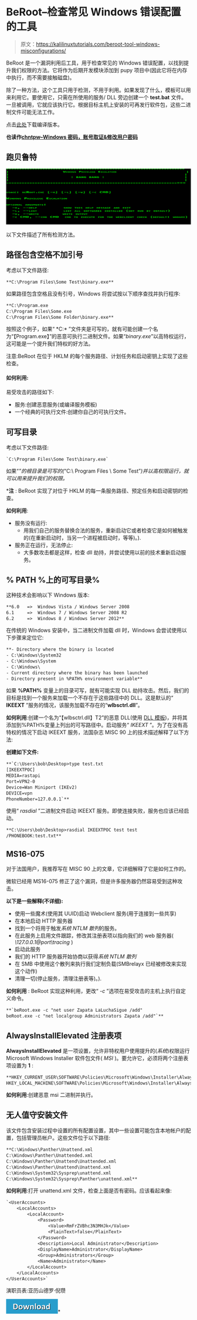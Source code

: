 # BeRoot–检查常见 Windows 错误配置的工具

> 原文：<https://kalilinuxtutorials.com/beroot-tool-windows-misconfigurations/>

BeRoot 是一个漏洞利用后工具，用于检查常见的 Windows 错误配置，以找到提升我们权限的方法。它将作为后期开发模块添加到 pupy 项目中(因此它将在内存中执行，而不需要接触磁盘)。

除了一种方法，这个工具只用于检测，不用于利用。如果发现了什么，模板可以用来利用它。要使用它，只需在所使用的服务/ DLL 旁边创建一个 **test.bat** 文件。一旦被调用，它就应该执行它。根据目标主机上安装的可再发行软件包，这些二进制文件可能无法工作。

点击[此处](https://github.com/AlessandroZ/BeRoot/releases)下载编译版本。

**也读作[chntpw–Windows 密码，账号取证&修改用户密码](https://kalilinuxtutorials.com/chntpw/)**

## **跑贝鲁特**

![](img//ba79832012ed7e13e65f2d1e37b93ea6.png)

以下文件描述了所有检测方法。

## **路径包含空格不加引号**

考虑以下文件路径:

```
**C:\Program Files\Some Test\binary.exe**
```

如果路径包含空格且没有引号，Windows 将尝试按以下顺序查找并执行程序:

```
**C:\Program.exe
C:\Program Files\Some.exe
C:\Program Files\Some Folder\binary.exe**
```

按照这个例子，如果“ *C:\* ”文件夹是可写的，就有可能创建一个名为“【Program.exe】”的恶意可执行二进制文件。如果“*binary.exe*”以高特权运行，这可能是一个提升我们特权的好方法。

注意:BeRoot 在位于 HKLM 的每个服务路径、计划任务和启动密钥上实现了这些检查。

#### **如何利用**:

易受攻击的路径如下:

*   服务:创建恶意服务(或编译服务模板)
*   一个经典的可执行文件:创建你自己的可执行文件。

## **可写目录**

考虑以下文件路径:

```
`C:\Program Files\Some Test\binary.exe` 
```

如果“*”的根目录是可写的(*“C:\ Program Files \ Some Test”*)并以高权限运行，就可以用来提升我们的权限。*

 ***注** : BeRoot 实现了对位于 HKLM 的每一条服务路径、预定任务和启动密钥的检查。

**如何利用**:

*   服务没有运行:
    *   用我们自己的服务替换合法的服务，重新启动它或者检查它是如何被触发的(在重新启动时，当另一个进程被启动时，等等)。).
*   服务正在运行，无法停止:
    *   大多数攻击都是这样，检查 dll 劫持，并尝试使用以前的技术重新启动服务。

## **% PATH %上的可写目录**% 

这种技术会影响以下 Windows 版本:

```
**6.0 	=> 	Windows Vista / Windows Server 2008
6.1 	=> 	Windows 7 / Windows Server 2008 R2
6.2 	=> 	Windows 8 / Windows Server 2012** 
```

在传统的 Windows 安装中，当二进制文件加载 dll 时，Windows 会尝试使用以下步骤来定位它:

```
**- Directory where the binary is located
- C:\Windows\System32
- C:\Windows\System
- C:\Windows\
- Current directory where the binary has been launched
- Directory present in %PATH% environment variable** 
```

如果 **%PATH%** 变量上的目录可写，就有可能实现 DLL 劫持攻击。然后，我们的目标是找到一个服务来加载一个不存在于这些路径中的 DLL。这是默认的“ **IKEEXT** ”服务的情况，该服务加载不存在的“**wlbsctrl.dll**”。

**如何利用**:创建一个名为“【wlbsctrl.dll】T2”的恶意 DLL(使用 [DLL 模板](https://github.com/AlessandroZ/BeRoot/tree/master/templates/DLL_Hijacking))，并将其添加到%PATH%变量上列出的可写路径中。启动服务“ *IKEEXT* ”。为了在没有高特权的情况下启动 IKEEXT 服务，法国杂志 MISC 90 上的技术描述解释了以下方法:

**创建如下文件:**

```
**`C:\Users\bob\Desktop>type test.txt
[IKEEXTPOC]
MEDIA=rastapi
Port=VPN2-0
Device=Wan Miniport (IKEv2)
DEVICE=vpn
PhoneNumber=127.0.0.1`** 
```

使用“ *rasdial* ”二进制文件启动 IKEEXT 服务。即使连接失败，服务也应该已经启动。

```
**C:\Users\bob\Desktop>rasdial IKEEXTPOC test test /PHONEBOOK:test.txt** 
```

## **MS16-075**

对于法国用户，我推荐写在 MISC 90 上的文章，它详细解释了它是如何工作的。

微软已经用 MS16-075 修正了这个漏洞，但是许多服务器仍然容易受到这种攻击。

**以下是一些解释(不详细):**

*   使用一些魔术(使用其 UUID)启动 Webclient 服务(用于连接到一些共享)
*   在本地启动 HTTP 服务器
*   找到一个将用于触发*系统 NTLM 散列*的服务。
*   在此服务上启用文件跟踪，修改其注册表项以指向我们的 web 服务器( *\\127.0.0.1@port\tracing* )
*   启动此服务
*   我们的 HTTP 服务器开始协商以获得*系统 NTLM 散列*
*   在 SMB 中使用这个散列来执行我们定制负载(SMBrelayx 已经被修改来实现这个动作)
*   清理一切(停止服务，清理注册表等)。).

**如何利用** : BeRoot 实现这种利用，更改“ *-c* ”选项在易受攻击的主机上执行自定义命令。

```
**`beRoot.exe -c "net user Zapata LaLuchaSigue /add"
beRoot.exe -c "net localgroup Administrators Zapata /add"`** 
```

## **AlwaysInstallElevated 注册表项**

**AlwaysInstallElevated** 是一项设置，允许非特权用户使用提升的(*系统*)权限运行 Microsoft Windows Installer 软件包文件( *MSI* )。要允许它，必须将两个注册表项设置为 **1** :

```
**HKEY_CURRENT_USER\SOFTWARE\Policies\Microsoft\Windows\Installer\AlwaysInstallElevated
HKEY_LOCAL_MACHINE\SOFTWARE\Policies\Microsoft\Windows\Installer\AlwaysInstallElevated** 
```

**如何利用**:创建恶意 msi 二进制并执行。

## **无人值守安装文件**

该文件包含安装过程中设置的所有配置设置，其中一些设置可能包含本地帐户的配置，包括管理员帐户。这些文件位于以下路径:

```
**C:\Windows\Panther\Unattend.xml
C:\Windows\Panther\Unattended.xml
C:\Windows\Panther\Unattend\Unattended.xml
C:\Windows\Panther\Unattend\Unattend.xml
C:\Windows\System32\Sysprep\unattend.xml 
C:\Windows\System32\Sysprep\Panther\unattend.xml** 
```

**如何利用**:打开 unattend.xml 文件，检查上面是否有密码。应该看起来像:

```
`<UserAccounts>
    <LocalAccounts>
        <LocalAccount>
            <Password>
                <Value>RmFrZVBhc3N3MHJk</Value>
                <PlainText>false</PlainText>
            </Password>
            <Description>Local Administrator</Description>
            <DisplayName>Administrator</DisplayName>
            <Group>Administrators</Group>
            <Name>Administrator</Name>
        </LocalAccount>
    </LocalAccounts>
</UserAccounts>` 
```

演职员表:亚历山德罗·倪瓒

[![](img//d861a9096555aeb1980fc054015933d7.png)](https://github.com/AlessandroZ/BeRoot/tree/master/Windows)*